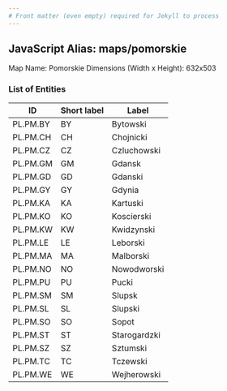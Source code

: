 ```yaml
---
# Front matter (even empty) required for Jekyll to process
---
```


## JavaScript Alias: maps/pomorskie

Map Name: Pomorskie
Dimensions (Width x Height): 632x503





### List of Entities

ID | Short label | Label
---|---|---|
PL.PM.BY|BY|Bytowski
PL.PM.CH|CH|Chojnicki
PL.PM.CZ|CZ|Czluchowski
PL.PM.GM|GM|Gdansk
PL.PM.GD|GD|Gdanski
PL.PM.GY|GY|Gdynia
PL.PM.KA|KA|Kartuski
PL.PM.KO|KO|Koscierski
PL.PM.KW|KW|Kwidzynski
PL.PM.LE|LE|Leborski
PL.PM.MA|MA|Malborski
PL.PM.NO|NO|Nowodworski
PL.PM.PU|PU|Pucki
PL.PM.SM|SM|Slupsk
PL.PM.SL|SL|Slupski
PL.PM.SO|SO|Sopot
PL.PM.ST|ST|Starogardzki
PL.PM.SZ|SZ|Sztumski
PL.PM.TC|TC|Tczewski
PL.PM.WE|WE|Wejherowski


